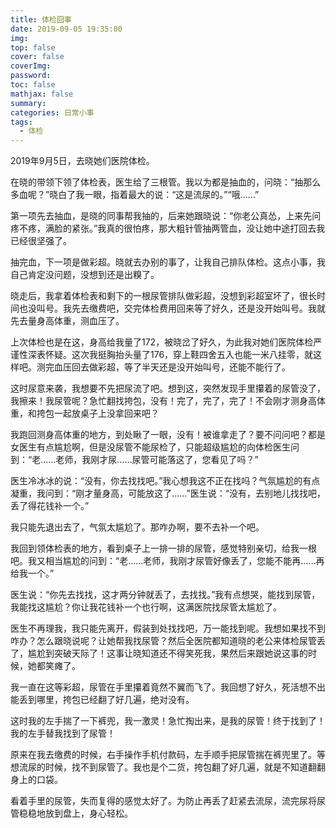 ```yaml
---
title: 体检囧事
date: 2019-09-05 19:35:00
img: 
top: false
cover: false
coverImg: 
password: 
toc: false
mathjax: false
summary: 
categories: 日常小事
tags:
  - 体检
---
```


2019年9月5日，去晓她们医院体检。

在晓的带领下领了体检表，医生给了三根管。我以为都是抽血的，问晓：“抽那么多血呢？”晓白了我一眼，指着最大的说：“这是流尿的。”“哦……”

第一项先去抽血，是晓的同事帮我抽的，后来她跟晓说：“你老公真怂，上来先问疼不疼，满脸的紧张。”我真的很怕疼，那大粗针管抽两管血，没让她中途打回去我已经很坚强了。

抽完血，下一项是做彩超。晓就去办别的事了，让我自己排队体检。这点小事，我自己肯定没问题，没想到还是出糗了。

晓走后，我拿着体检表和剩下的一根尿管排队做彩超，没想到彩超室坏了，很长时间也没叫号。我先去缴费吧，交完体检费用回来等了好久，还是没开始叫号。我就先去量身高体重，测血压了。

上次体检也是在这，身高给我量了172，被晓岔了好久，为此我对她们医院体检严谨性深表怀疑。这次我挺胸抬头量了176，穿上鞋四舍五入也能一米八挂零，就这样吧。测完血压回去做彩超，等了半天还是没开始叫号，还能不能行了。

这时尿意来袭，我想要不先把尿流了吧。想到这，突然发现手里攥着的尿管没了，我擦来！我尿管呢？急忙翻找挎包，没有！完了，完了，完了！不会刚才测身高体重，和挎包一起放桌子上没拿回来吧？

我跑回测身高体重的地方，到处瞅了一眼，没有！被谁拿走了？要不问问吧？都是女医生有点尴尬啊，但是没尿管不能尿检了，只能超级尴尬的向体检医生问到：“老……老师，我刚才尿……尿管可能落这了，您看见了吗？”

医生冷冰冰的说：“没有，你去找找吧。”我心想我这不正在找吗？气氛尴尬的有点凝重，我问到：“刚才量身高，可能放这了……”医生说：“没有，去别地儿找找吧，丢了得花钱补一个。”

我只能先退出去了，气氛太尴尬了。那咋办啊，要不去补一个吧。

我回到领体检表的地方，看到桌子上一排一排的尿管，感觉特别亲切，给我一根吧。我又相当尴尬的问到：“老……老师，我刚才尿管好像丢了，您能不能再……再给我一个。”

医生说：“你先去找找，这才两分钟就丢了，去找找。”我有点想哭，能找到尿管，我能找这尴尬？你让我花钱补一个也行啊，这满医院找尿管太尴尬了。

医生不再理我，我只能先离开，假装到处找找吧，万一能找到呢。我想如果找不到咋办？怎么跟晓说呢？让她帮我找尿管？然后全医院都知道晓的老公来体检尿管丢了，尴尬到突破天际了！这事让晓知道还不得笑死我，果然后来跟她说这事的时候，她都笑瘫了。

我一直在这等彩超，尿管在手里攥着竟然不翼而飞了。我回想了好久，死活想不出能丢到哪里，挎包已经翻了好几遍，绝对没有。

这时我的左手揣了一下裤兜，我一激灵！急忙掏出来，是我的尿管！终于找到了！我的左手替我找到了尿管！

原来在我去缴费的时候，右手操作手机付款码，左手顺手把尿管揣在裤兜里了。等想流尿的时候，找不到尿管了。我也是个二货，挎包翻了好几遍，就是不知道翻翻身上的口袋。

看着手里的尿管，失而复得的感觉太好了。为防止再丢了赶紧去流尿，流完尿将尿管稳稳地放到盘上，身心轻松。